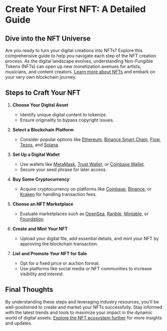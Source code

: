 # Create Your First NFT: A Detailed Guide

## Dive into the NFT Universe

Are you ready to turn your digital creations into NFTs? Explore this comprehensive guide to help you navigate each step of the NFT creation process. As the digital landscape evolves, understanding Non-Fungible Tokens (NFTs) can open up new monetization avenues for artists, musicians, and content creators. [Learn more about NFTs](https://ethereum.org/en/nft/) and embark on your very own blockchain journey.

## Steps to Craft Your NFT

1. **Choose Your Digital Asset**
   - Identify unique digital content to tokenize.
   - Ensure originality to bypass copyright issues.

2. **Select a Blockchain Platform**
   - Consider popular options like [Ethereum](https://ethereum.org/en/nft/), [Binance Smart Chain](https://www.binance.org/en/smartChain), [Flow](https://www.onflow.org), [Tezos](https://tezos.com/), and [Solana](https://solana.com/).

3. **Set Up a Digital Wallet**
   - Use wallets like [MetaMask](https://metamask.io/), [Trust Wallet](https://trustwallet.com/), or [Coinbase Wallet](https://wallet.coinbase.com/).
   - Secure your seed phrase for later access.

4. **Buy Some Cryptocurrency**
   - Acquire cryptocurrency on platforms like [Coinbase](https://www.coinbase.com/), [Binance](https://www.binance.com/), or [Kraken](https://www.kraken.com/) for handling transaction fees.

5. **Choose an NFT Marketplace**
   - Evaluate marketplaces such as [OpenSea](https://opensea.io/), [Rarible](https://rarible.com/), [Mintable](https://mintable.app/), or [Foundation](https://foundation.app/).

6. **Create and Mint Your NFT**
   - Upload your digital file, add essential details, and mint your NFT by approving the blockchain transaction.

7. **List and Promote Your NFT for Sale**
   - Opt for a fixed price or auction format.
   - Use platforms like social media or NFT communities to increase visibility and interest.

## Final Thoughts

By understanding these steps and leveraging industry resources, you'll be well-positioned to create and market your NFTs successfully. Stay informed with the latest trends and tools to maximize your impact in the dynamic world of digital assets. [Explore the NFT ecosystem further](https://nftnow.com/) for more insights and updates.